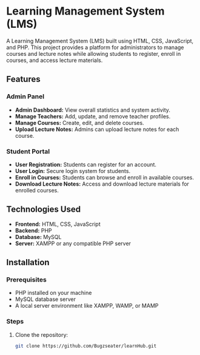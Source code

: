# Learning Management System (LMS)

A Learning Management System (LMS) built using HTML, CSS, JavaScript, and PHP. This project provides a platform for administrators to manage courses and lecture notes while allowing students to register, enroll in courses, and access lecture materials.

## Features

### Admin Panel
- **Admin Dashboard:** View overall statistics and system activity.
- **Manage Teachers:** Add, update, and remove teacher profiles.
- **Manage Courses:** Create, edit, and delete courses.
- **Upload Lecture Notes:** Admins can upload lecture notes for each course.

### Student Portal
- **User Registration:** Students can register for an account.
- **User Login:** Secure login system for students.
- **Enroll in Courses:** Students can browse and enroll in available courses.
- **Download Lecture Notes:** Access and download lecture materials for enrolled courses.

## Technologies Used
- **Frontend:** HTML, CSS, JavaScript
- **Backend:** PHP
- **Database:** MySQL
- **Server:** XAMPP or any compatible PHP server

## Installation

### Prerequisites
- PHP installed on your machine
- MySQL database server
- A local server environment like XAMPP, WAMP, or MAMP

### Steps
1. Clone the repository:
   ```bash
   git clone https://github.com/Bugzseater/learnHub.git
